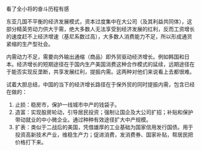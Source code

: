 看了全小将的奋斗历程有感

东亚几国不平衡的经济发展模式，资本过度集中在大公司（及其利益共同体），这部分精英劳动力供大于需，绝大多数人无法享受到经济发展的红利，反而工资增长的速度赶不上经济增速（基尼系数过高），大多数人消费能力不足，所以形成通货紧缩的生产型社会。

内需动力不足，需要向外输出通缩（商品）即外贸驱动经济增长。例如韩国和日本。经济增长的短期途径在于国内生产美国消费这种合作模式的延续，远期途径在于能否实现反垄断，共享发展红利，提振内需。这两种对他们来说看上去都很难。

试着大胆总结，中国的当下的经济增长路径在于保外贸的同时提振内需，包含已经在做的：
1. 止损：稳房市，保护一线城市中产的钱袋子。
2. 造富：实现股房轮动，引导居民投资；强制让国企及大公司扩招；补贴和保护带动就业的中小微企业。通过种种有效途径扩大中产规模。
3. 扩表：类似于二战后的美国，凭借雄厚的工业基础为国家信用发行国债。用于投资高新技术产业，维稳生产力；促进消费，发消费券、国家补贴，帮居民把价格打下来。